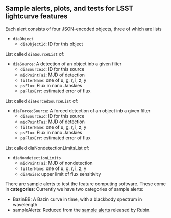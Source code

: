 ## Sample alerts, plots, and tests for LSST lightcurve features

Each alert consists of four JSON-encoded objects, three of which are lists
- `diaObject`
    - `diaObjectId`: ID for this object

List called `diaSourceList` of:
- `diaSource`: A detection of an object inb a given filter
    - `diaSourceId`: ID for this source
    - `midPointTai`: MJD of detection
    - `filterName`: one of u, g, r, i, z, y
    - `psFlux`: Flux in nano Janskies
    - `psFluxErr`: estimated error of flux

List called `diaForcedSourceList` of:
- `diaForcedSource`: A forced detection of an object inb a given filter
    - `diaSourceId`: ID for this source
    - `midPointTai`: MJD of detection
    - `filterName`: one of u, g, r, i, z, y
    - `psFlux`: Flux in nano Janskies
    - `psFluxErr`: estimated error of flux

List called diaNondetectionLimitsList of:
- `diaNondetectionLimits`
    - `midPointTai`: MJD of nondetection
    - `filterName`: one of u, g, r, i, z, y
    - `diaNoise`: upper limit of flux sensitivity

There are sample alerts to test the feature computing software. These come in **categories**:
Currently we have two categories of sample alerts:
- BazinBB: A Bazin curve in time, with a blackbody spectrum in wavelength
- sampleAlerts: Reduced from the [sample alerts](https://github.com/lsst-dm/sample_alert_info) released by Rubin.
